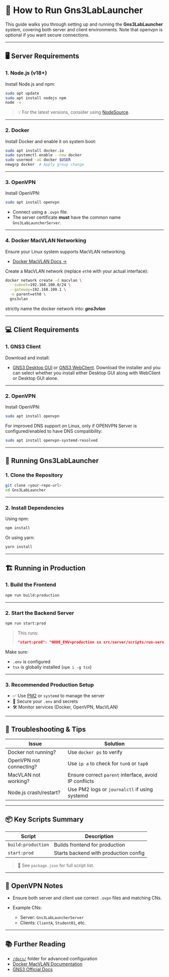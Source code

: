 
# 🧪 How to Run Gns3LabLauncher

This guide walks you through setting up and running the **Gns3LabLauncher** system, covering both server and client environments. Note that openvpn is optional if you want secure connections.

---

## 🖥️ Server Requirements

### 1. Node.js (v18+)
Install Node.js and npm:

```bash
sudo apt update
sudo apt install nodejs npm
node -v
````

> 💡 For the latest versions, consider using [NodeSource](https://github.com/nodesource/distributions).

---

### 2. Docker

Install Docker and enable it on system boot:

```bash
sudo apt install docker.io
sudo systemctl enable --now docker
sudo usermod -aG docker $USER
newgrp docker  # Apply group change
```

---

### 3. OpenVPN

Install OpenVPN:

```bash
sudo apt install openvpn
```

* Connect using a `.ovpn` file.
* The server certificate **must** have the common name `Gns3LabLauncherServer`.

---

### 4. Docker MacVLAN Networking

Ensure your Linux system supports MacVLAN networking.

* [Docker MacVLAN Docs →](https://docs.docker.com/network/macvlan/)

Create a MacVLAN network (replace `eth0` with your actual interface):

```bash
docker network create -d macvlan \
  --subnet=192.168.100.0/24 \
  --gateway=192.168.100.1 \
  -o parent=eth0 \
  gns3vlan
```
strictly name the docker network into: ___gns3vlan___

---

## 💻 Client Requirements

### 1. GNS3 Client

Download and install:

- [GNS3 Desktop GUI](https://www.gns3.com/software/download) or [GNS3 WebClient](https://www.gns3.com/software/download). Download the installer and you can select whether you install either Desktop GUI along with WebClient or Desktop GUI alone.

---

### 2. OpenVPN

Install OpenVPN:

```bash
sudo apt install openvpn
```

For improved DNS support on Linux, only if OPENVPN Server is configured/enabled to have DNS compatibility:

```bash
sudo apt install openvpn-systemd-resolved
```

---

## 🚀 Running Gns3LabLauncher

### 1. Clone the Repository

```bash
git clone <your-repo-url>
cd Gns3LabLauncher
```

---

### 2. Install Dependencies

Using npm:

```bash
npm install
```

Or using yarn:

```bash
yarn install
```

---

## 🏗️ Running in Production

### 1. Build the Frontend

```bash
npm run build:production
```

---

### 2. Start the Backend Server

```bash
npm run start:prod
```

> This runs:
>
> ```json
> "start:prod": "NODE_ENV=production sx src/server/scripts/run-server.script.ts"
> ```

Make sure:

* `.env` is configured
* `tsx` is globally installed (`npm i -g tsx`)

---

### 3. Recommended Production Setup

* ✅ Use [PM2](https://pm2.keymetrics.io/) or `systemd` to manage the server
* 🔐 Secure your `.env` and secrets
* 🛠️ Monitor services (Docker, OpenVPN, MacVLAN)

---

## 🧰 Troubleshooting & Tips

| Issue                   | Solution                                              |
| ----------------------- | ----------------------------------------------------- |
| Docker not running?     | Use `docker ps` to verify                             |
| OpenVPN not connecting? | Use `ip a` to check for `tun0` or `tap0`              |
| MacVLAN not working?    | Ensure correct `parent` interface, avoid IP conflicts |
| Node.js crash/restart?  | Use PM2 logs or `journalctl` if using systemd         |

---

## 📦 Key Scripts Summary

| Script             | Description                           |
| ------------------ | ------------------------------------- |
| `build:production` | Builds frontend for production        |
| `start:prod`       | Starts backend with production config |

> 🔎 See `package.json` for full script list.

---

## 🔐 OpenVPN Notes

* Ensure both server and client use correct `.ovpn` files and matching CNs.
* Example CNs:

  * Server: `Gns3LabLauncherServer`
  * Clients: `ClientA`, `Student01`, etc.

---

## 📚 Further Reading

* [`/docs/`](./docs) folder for advanced configuration
* [Docker MacVLAN Documentation](https://docs.docker.com/network/macvlan/)
* [GNS3 Official Docs](https://docs.gns3.com/)

